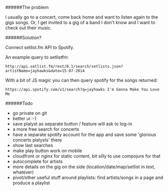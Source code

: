 ######The problem

I usually go to a concert, come back home and want to listen again to the gigs songs. 
Or, I get invited to a gig of a band I don't know and I want to check out their music. 

######Solution? 

Connect setlist.fm API to Spotify. 

An example query to setlistfm:

	http://api.setlist.fm/rest/0.1/search/setlists.json?artistName=jayhawks&date=15-07-2014

With a bit of JS magic you can then query spotify for the songs returned: 

	https://api.spotify.com/v1/search?q=jayhawks I'm Gonna Make You Love Me


######Todo

* go private on git
* better ui :-)
* save plalyst as separate button / feature will ask to log-in
* a more free search for concerts 
* have a separate spotify account for the app and save some 'glorious concerts plalysts' there
* show last searches
* make play button work on mobile
* cloudfront or nginx for static content, bit silly to use compojure for that
* autocomplete for artists
* more details on the gig on the side (location/date/map/setlist in text, whatever)
* pivot/other useful stuff around playlists: find artists/songs in a page and produce a playlist
